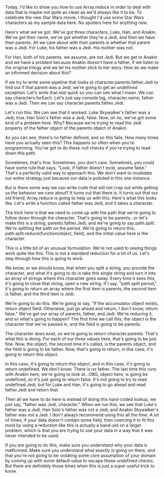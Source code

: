 Today, I'd like to show you how to use Array.reduce in order to deal with data that is maybe not quite as clean as we'd always like it to be. To celebrate the new Star Wars movie, I thought I'd use some Star Wars characters as my sample data here. No spoilers here for anything new.

Here's what we've got. We've got three characters, Luke, Han, and Anakin. We've got their name, we've got whether they're a Jedi, and then we have their parents. All we care about with their parents is whether that parent was a Jedi. For Luke, his father was a Jedi. His mother was not.

For Han, both of his parents, we assume, are not Jedi. But we get to Anakin and we have a problem because Anakin doesn't have a father, if we listen to the original trilogy and we let his mother stick to her story. How do we make an informed decision about this?

If we try to write some pipeline that looks at character.parents.father.Jedi to find out if that parent was a Jedi, we're going to get an undefined exception. Let's write that real quick so you can see what I mean. We can say characters.forEach. Let's just say console.log, character.name, father was a Jedi. Then we can say character.parents.father.Jedi.

Let's run this. We can see that it worked. Luke Skywalker's father was a Jedi, true. Han Solo's father was a Jedi, false. Now, oh no, we've got some kind of a problem here. Why? Because we're trying to read the Jedi property of the father object of the parents object of Anakin.

As you can see, there's no father defined, and so this fails. How many times have you actually seen this? This happens so often when you're programming. You've got to do these null checks if you're trying to read down this path.

Sometimes, that's fine. Sometimes, you don't care. Sometimes, you could have some rule that says, "Look, if father doesn't exist, assume false." That's a perfectly valid way to approach this. We don't want to invalidate our entire strategy just because our data is polluted in this one instance.

But is there some way we can write code that will not crap out while getting us the behavior we care about? It turns out that there is. It turns out that our old friend, Array.reduce is going to help us with this. Here's what this looks like. Let's write a function called father was Jedi, and it takes a character.

The trick here is that we need to come up with the path that we're going to follow down through the character. That's going to be parents...or let's make this is a string, parents.father.Jedi, and we're going to say path.split. We're splitting the path on the period. We're going to return this, path.split.reduce(function(object, field), and the initial value here is the character.

This is a little bit of an unusual formulation. We're not used to seeing things work quite like this. This is not a standard reduction for a lot of us. Let's step through how this is going to work.

We know, or we should know, that when you split a string, you provide the character, and what it's going to do is take this single string and turn it into an array of strings where this character goes away. Every time it sees this, it's going to close that string, open a new string. If I say, "path.split period," it's going to return an array where the first item is parents, the second item is father, and the third item is Jedi.

We're going to do this. We're going to say, "If the accumulator object exists, return object field. Otherwise, just go ahead and return, I don't know, return false." We've got our array of parents, father, and Jedi. We're reducing it, and so what's going to happen? The first time we call this, the object is the character that we've passed in, and the field is going to be parents.

The character does exist, so we're going to return character.parents. That's what this is doing. For each of our three values here, that's going to be just fine. Now, the object, the second time it's called, is the parents object, and the field is going to be father. Now, that's going to return, in this case, it's going to return this object.

In this case, it's going to return this object, and in this case, it's going to return undefined. We don't know. There is no father. The last time this runs with Anakin here, we're going to look at...OBG, object here, is going be undefined, so it's just going to return false. It's not going to try to read undefined.Jedi, but for Luke and Han, it's going to go ahead and read father.Jedi and return that.

Then all we have to do here is instead of doing this hard-coded lookup, we just say, "father was Jedi, character." When we run this, we see that Luke's father was a Jedi, Han Solo's father was not a Jedi, and Anakin Skywalker's father was not a Jedi. I don't always recommend using this all the time. A lot of times, if your data doesn't contain some field, then coercing it to fit this mold by using a reduction like this is actually a band-aid on a larger problem, which is that you are trying to use your data in a way that it was never intended to be used.

If you are going to do this, make sure you understand why your data is malformed. Make sure you understand what exactly is going on there, and that you're not going to be violating some core assumption of your domain by coming up with some default value to escape these undefined checks. But there are definitely those times when this is just a super useful trick to know.